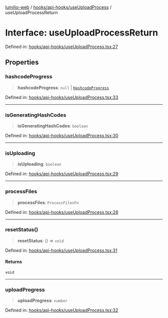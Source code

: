 [lumilio-web](../../../../modules.md) / [hooks/api-hooks/useUploadProcess](../index.md) / useUploadProcessReturn

# Interface: useUploadProcessReturn

Defined in: [hooks/api-hooks/useUploadProcess.tsx:27](https://github.com/EdwinZhanCN/Lumilio-Photos/blob/b3425e71774123fa6b07d528432324028816c356/web/src/hooks/api-hooks/useUploadProcess.tsx#L27)

## Properties

### hashcodeProgress

> **hashcodeProgress**: `null` \| [`HashcodeProgress`](../../../util-hooks/useGenerateHashcode/interfaces/HashcodeProgress.md)

Defined in: [hooks/api-hooks/useUploadProcess.tsx:33](https://github.com/EdwinZhanCN/Lumilio-Photos/blob/b3425e71774123fa6b07d528432324028816c356/web/src/hooks/api-hooks/useUploadProcess.tsx#L33)

***

### isGeneratingHashCodes

> **isGeneratingHashCodes**: `boolean`

Defined in: [hooks/api-hooks/useUploadProcess.tsx:30](https://github.com/EdwinZhanCN/Lumilio-Photos/blob/b3425e71774123fa6b07d528432324028816c356/web/src/hooks/api-hooks/useUploadProcess.tsx#L30)

***

### isUploading

> **isUploading**: `boolean`

Defined in: [hooks/api-hooks/useUploadProcess.tsx:29](https://github.com/EdwinZhanCN/Lumilio-Photos/blob/b3425e71774123fa6b07d528432324028816c356/web/src/hooks/api-hooks/useUploadProcess.tsx#L29)

***

### processFiles

> **processFiles**: `ProcessFilesFn`

Defined in: [hooks/api-hooks/useUploadProcess.tsx:28](https://github.com/EdwinZhanCN/Lumilio-Photos/blob/b3425e71774123fa6b07d528432324028816c356/web/src/hooks/api-hooks/useUploadProcess.tsx#L28)

***

### resetStatus()

> **resetStatus**: () => `void`

Defined in: [hooks/api-hooks/useUploadProcess.tsx:31](https://github.com/EdwinZhanCN/Lumilio-Photos/blob/b3425e71774123fa6b07d528432324028816c356/web/src/hooks/api-hooks/useUploadProcess.tsx#L31)

#### Returns

`void`

***

### uploadProgress

> **uploadProgress**: `number`

Defined in: [hooks/api-hooks/useUploadProcess.tsx:32](https://github.com/EdwinZhanCN/Lumilio-Photos/blob/b3425e71774123fa6b07d528432324028816c356/web/src/hooks/api-hooks/useUploadProcess.tsx#L32)
